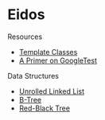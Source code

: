 Eidos
======


Resources
- [Template Classes](http://en.cppreference.com/w/cpp/language/class_template)
- [A Primer on GoogleTest](https://github.com/google/googletest/blob/master/googletest/docs/Primer.md)

Data Structures
- [Unrolled Linked List](https://en.wikipedia.org/wiki/Unrolled_linked_list)
- [B-Tree](https://en.wikipedia.org/wiki/B-tree)
- [Red-Black Tree](https://en.wikipedia.org/wiki/Red%E2%80%93black_tree)